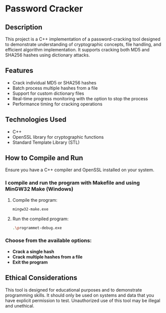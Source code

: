 # Password Cracker

## Description
This project is a C++ implementation of a password-cracking tool designed to demonstrate understanding of cryptographic concepts, file handling, and efficient algorithm implementation. It supports cracking both MD5 and SHA256 hashes using dictionary attacks.

## Features
- Crack individual MD5 or SHA256 hashes
- Batch process multiple hashes from a file
- Support for custom dictionary files
- Real-time progress monitoring with the option to stop the process
- Performance timing for cracking operations

## Technologies Used
- C++
- OpenSSL library for cryptographic functions
- Standard Template Library (STL)

## How to Compile and Run

Ensure you have a C++ compiler and OpenSSL installed on your system.
### I compile and run the program with Makefile and using MinGW32 Make (Windows)
1. Compile the program:
   ```bash
   mingw32-make.exe
   ```
2. Run the compiled program:
   ```bash
   .\programmet-debug.exe
   ```

### Choose from the available options:
- **Crack a single hash**
- **Crack multiple hashes from a file**
- **Exit the program**

## Ethical Considerations
This tool is designed for educational purposes and to demonstrate programming skills. It should only be used on systems and data that you have explicit permission to test. Unauthorized use of this tool may be illegal and unethical.
